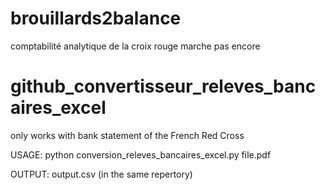 # brouillards2balance
comptabilité analytique de la croix rouge
marche pas encore

# github_convertisseur_releves_bancaires_excel
only works with bank statement of the French Red Cross

USAGE:
python conversion_releves_bancaires_excel.py file.pdf

OUTPUT:
output.csv (in the same repertory)

